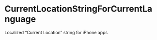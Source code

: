 CurrentLocationStringForCurrentLanguage
=======================================

Localized “Current Location” string for iPhone apps